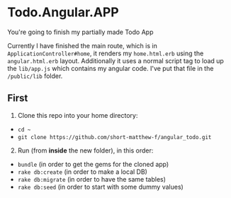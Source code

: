 # Todo.Angular.APP

You're going to finish my partially made Todo App

Currently I have finished the main route, which is in `ApplicationController#home`, it renders my `home.html.erb` using the `angular.html.erb` layout.  Additionally it uses a normal script tag to load up the `lib/app.js` which contains my angular code.  I've put that file in the `/public/lib` folder.

## First

1. Clone this repo into your home directory:
  - `cd ~`
  - `git clone https://github.com/short-matthew-f/angular_todo.git`
2. Run (from **inside** the new folder), in this order:
  - `bundle` (in order to get the gems for the cloned app)
  - `rake db:create` (in order to make a local DB)
  - `rake db:migrate` (in order to have the same tables)
  - `rake db:seed` (in order to start with some dummy values)
